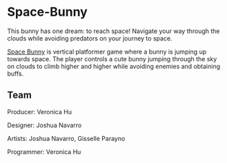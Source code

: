# Space-Bunny
This bunny has one dream: to reach space! Navigate your way through the clouds while avoiding predators on your journey to space.

[Space Bunny](https://suihart.itch.io/space-bunny) is vertical platformer game where a bunny is jumping up towards space. The player controls a cute bunny jumping through the sky on clouds to climb higher and higher while avoiding enemies and obtaining buffs.

## Team
Producer: Veronica Hu

Designer: Joshua Navarro

Artists: Joshua Navarro, Gisselle Parayno

Programmer: Veronica Hu
